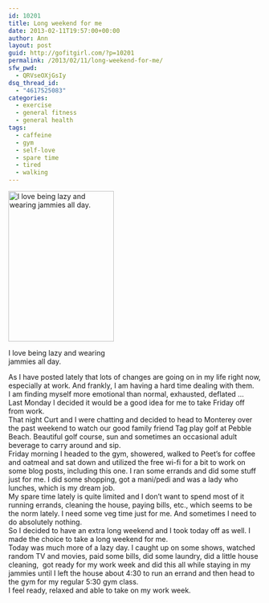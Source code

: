 ```yaml
---
id: 10201
title: Long weekend for me
date: 2013-02-11T19:57:00+00:00
author: Ann
layout: post
guid: http://gofitgirl.com/?p=10201
permalink: /2013/02/11/long-weekend-for-me/
sfw_pwd:
  - QRVseOXjGsIy
dsq_thread_id:
  - "4617525083"
categories:
  - exercise
  - general fitness
  - general health
tags:
  - caffeine
  - gym
  - self-love
  - spare time
  - tired
  - walking
---
```

<div id="attachment_10211" style="width: 220px" class="wp-caption alignleft">
  <a href="http://gofitgirl.com/?attachment_id=10211" rel="attachment wp-att-10211"><img class="size-medium wp-image-10211" alt="I love being lazy and wearing jammies all day. " src="http://gofitgirl.com/wp-content/uploads/2013/02/jammie-time-e1360623303995-210x300.jpg" width="210" height="300" /></a>
  
  <p class="wp-caption-text">
    I love being lazy and wearing jammies all day.
  </p>
</div>

  
As I have posted lately that lots of changes are going on in my life right now, especially at work. And frankly, I am having a hard time dealing with them.  
I am finding myself more emotional than normal, exhausted, deflated &#8230;  
Last Monday I decided it would be a good idea for me to take Friday off from work.  
That night Curt and I were chatting and decided to head to Monterey over the past weekend to watch our good family friend Tag play golf at Pebble Beach. Beautiful golf course, sun and sometimes an occasional adult beverage to carry around and sip.  
Friday morning I headed to the gym, showered, walked to Peet&#8217;s for coffee and oatmeal and sat down and utilized the free wi-fi for a bit to work on some blog posts, including this one. I ran some errands and did some stuff just for me. I did some shopping, got a mani/pedi and was a lady who lunches, which is my dream job.  
My spare time lately is quite limited and I don&#8217;t want to spend most of it running errands, cleaning the house, paying bills, etc., which seems to be the norm lately. I need some veg time just for me. And sometimes I need to do absolutely nothing.  
So I decided to have an extra long weekend and I took today off as well. I made the choice to take a long weekend for me.  
Today was much more of a lazy day. I caught up on some shows, watched random TV and movies, paid some bills, did some laundry, did a little house cleaning,  got ready for my work week and did this all while staying in my jammies until I left the house about 4:30 to run an errand and then head to the gym for my regular 5:30 gym class.  
I feel ready, relaxed and able to take on my work week.